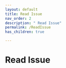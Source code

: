 ```yaml
---
layout: default
title: Read Issue
nav_order: 2
description: " Read Issue"
permalink: /ReadIssue
has_children: true

---
```


# Read Issue
 